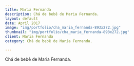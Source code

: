 ```yaml
---
title: Maria Fernanda
description: Chá de bebê de Maria Fernanda.
layout: default
date: April 2017
image: "img/portfolio/cha_maria_fernanda-893x272.jpg"
thumbnail: "img/portfolio/cha_maria_fernanda-893x272.jpg"
client: Maria Fernanda
category: Chá de bebê de Maria Fernanda.

---
```


Chá de bebê de Maria Fernanda.

